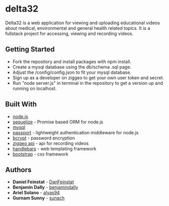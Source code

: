 # delta32

Delta32 is a web application for viewing and uploading educational videos about medical, environmental and general health related topics. It is a fullstack project for accessing, viewing and recording videos.

## Getting Started

* Fork the repository and install packages with npm install.
* Create a mysql database using the db/schema .sql page.
* Adjust the /config/config.json to fit your mysql database.
* Sign up as a developer on ziggeo to get your own user token and secret.
* Run "node server.js" in terminal in the repository to get a version up and running on localhost.

## Built With

* [node.js](https://nodejs.org/en/)
* [sequelize](http://docs.sequelizejs.com/) - Promise based ORM for node.js
* [mysql](https://www.mysql.com/)
* [passport](http://www.passportjs.org/) - lightweight authentication middleware for node.js
* [bcrypt](https://www.npmjs.com/package/bcrypt) - password encryption
* [ziggeo api](https://ziggeo.com/docs/api) - api for recording videos
* [handlebars](https://handlebarsjs.com/) - web templating framework
* [bootstrap](https://getbootstrap.com/) - css framework

## Authors

* **Daniel Feinstat** - [DanFeinstat](https://github.com/DanFeinstat)
* **Benjamin Dally** - [benjamindally](https://github.com/benjamindally)
* **Ariel Solano** - [alyas94](https://github.com/alyas94)
* **Gurnam Sunny** - [sunach](https://github.com/sunache)
